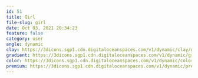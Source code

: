 ```yaml
---
id: 51
title: Girl
file-slug: girl
date: Oct 03, 2021 20:34:23
feature: false
category: user
angle: dynamic
clay: https://3dicons.sgp1.cdn.digitaloceanspaces.com/v1/dynamic/clay/girl-dynamic-clay.png
gradient: https://3dicons.sgp1.cdn.digitaloceanspaces.com/v1/dynamic/gradient/girl-dynamic-gradient.png
color: https://3dicons.sgp1.cdn.digitaloceanspaces.com/v1/dynamic/color/girl-dynamic-color.png
premium: https://3dicons.sgp1.cdn.digitaloceanspaces.com/v1/dynamic/premium/girl-dynamic-premium.png
---
```

